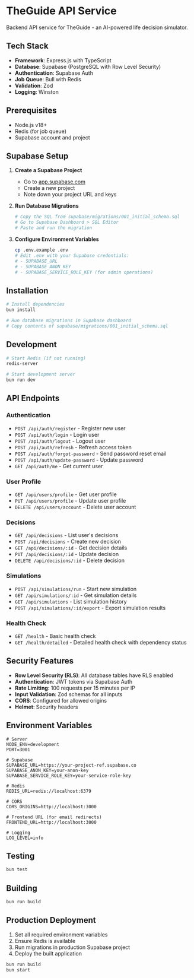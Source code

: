 # TheGuide API Service

Backend API service for TheGuide - an AI-powered life decision simulator.

## Tech Stack

- **Framework**: Express.js with TypeScript
- **Database**: Supabase (PostgreSQL with Row Level Security)
- **Authentication**: Supabase Auth
- **Job Queue**: Bull with Redis
- **Validation**: Zod
- **Logging**: Winston

## Prerequisites

- Node.js v18+
- Redis (for job queue)
- Supabase account and project

## Supabase Setup

1. **Create a Supabase Project**
   - Go to [app.supabase.com](https://app.supabase.com)
   - Create a new project
   - Note down your project URL and keys

2. **Run Database Migrations**
   ```bash
   # Copy the SQL from supabase/migrations/001_initial_schema.sql
   # Go to Supabase Dashboard > SQL Editor
   # Paste and run the migration
   ```

3. **Configure Environment Variables**
   ```bash
   cp .env.example .env
   # Edit .env with your Supabase credentials:
   # - SUPABASE_URL
   # - SUPABASE_ANON_KEY
   # - SUPABASE_SERVICE_ROLE_KEY (for admin operations)
   ```

## Installation

```bash
# Install dependencies
bun install

# Run database migrations in Supabase dashboard
# Copy contents of supabase/migrations/001_initial_schema.sql
```

## Development

```bash
# Start Redis (if not running)
redis-server

# Start development server
bun run dev
```

## API Endpoints

### Authentication
- `POST /api/auth/register` - Register new user
- `POST /api/auth/login` - Login user
- `POST /api/auth/logout` - Logout user
- `POST /api/auth/refresh` - Refresh access token
- `POST /api/auth/forgot-password` - Send password reset email
- `POST /api/auth/update-password` - Update password
- `GET /api/auth/me` - Get current user

### User Profile
- `GET /api/users/profile` - Get user profile
- `PUT /api/users/profile` - Update user profile
- `DELETE /api/users/account` - Delete user account

### Decisions
- `GET /api/decisions` - List user's decisions
- `POST /api/decisions` - Create new decision
- `GET /api/decisions/:id` - Get decision details
- `PUT /api/decisions/:id` - Update decision
- `DELETE /api/decisions/:id` - Delete decision

### Simulations
- `POST /api/simulations/run` - Start new simulation
- `GET /api/simulations/:id` - Get simulation details
- `GET /api/simulations` - List simulation history
- `POST /api/simulations/:id/export` - Export simulation results

### Health Check
- `GET /health` - Basic health check
- `GET /health/detailed` - Detailed health check with dependency status

## Security Features

- **Row Level Security (RLS)**: All database tables have RLS enabled
- **Authentication**: JWT tokens via Supabase Auth
- **Rate Limiting**: 100 requests per 15 minutes per IP
- **Input Validation**: Zod schemas for all inputs
- **CORS**: Configured for allowed origins
- **Helmet**: Security headers

## Environment Variables

```env
# Server
NODE_ENV=development
PORT=3001

# Supabase
SUPABASE_URL=https://your-project-ref.supabase.co
SUPABASE_ANON_KEY=your-anon-key
SUPABASE_SERVICE_ROLE_KEY=your-service-role-key

# Redis
REDIS_URL=redis://localhost:6379

# CORS
CORS_ORIGINS=http://localhost:3000

# Frontend URL (for email redirects)
FRONTEND_URL=http://localhost:3000

# Logging
LOG_LEVEL=info
```

## Testing

```bash
bun test
```

## Building

```bash
bun run build
```

## Production Deployment

1. Set all required environment variables
2. Ensure Redis is available
3. Run migrations in production Supabase project
4. Deploy the built application

```bash
bun run build
bun start
```